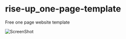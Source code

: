 # rise-up_one-page-template
Free one page website template

![ScreenShot](https://github.com/Goldenmace/rise-up_one-page-template/rise-up.jpg)